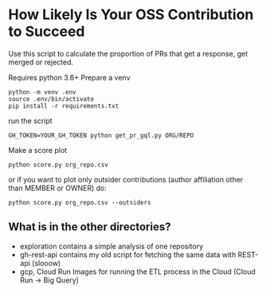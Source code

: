 # How Likely Is Your OSS Contribution to Succeed
Use this script to calculate the proportion of PRs that get a response, get merged or rejected.

Requires python 3.6+
Prepare a venv
```shell
python -m venv .env
source .env/bin/activate
pip install -r requirements.txt
```

run the script
```shell
GH_TOKEN=YOUR_GH_TOKEN python get_pr_gql.py ORG/REPO
```
Make a score plot
```shell
python score.py org_repo.csv
```
or if you want to plot only outsider contributions (author affiliation other than MEMBER or OWNER) do:
```shell
python score.py org_repo.csv --outsiders
```
## What is in the other directories?
- exploration contains a simple analysis of one repository
- gh-rest-api contains my old script for fetching the same data with REST-api (slooow)
- gcp, Cloud Run Images for running the ETL process in the Cloud (Cloud Run -> Big Query)
